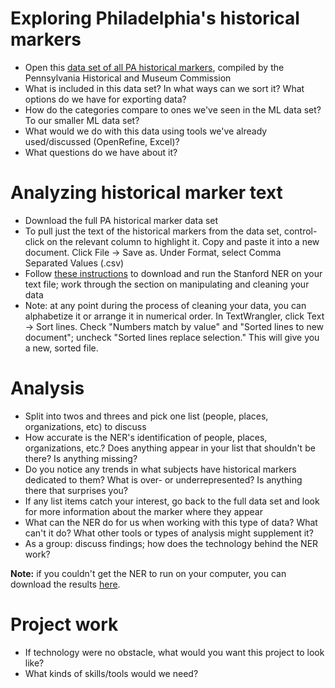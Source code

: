 # Exploring Philadelphia's historical markers

+ Open this [data set of all PA historical markers](http://www.phmc.state.pa.us/apps/historical-markers.html), compiled by the Pennsylvania Historical and Museum Commission
+ What is included in this data set? In what ways can we sort it? What options do we have for exporting data?
+ How do the categories compare to ones we've seen in the ML data set? To our smaller ML data set?
+ What would we do with this data using tools we've already used/discussed (OpenRefine, Excel)?
+ What questions do we have about it?

# Analyzing historical marker text

+ Download the full PA historical marker data set
+ To pull just the text of the historical markers from the data set, control-click on the relevant column to highlight it. Copy and paste it into a new document. Click File -> Save as. Under Format, select Comma Separated Values (.csv)
+ Follow [these instructions](https://github.com/ydshiroma/rise-2015/blob/master/Assignments/Rise_assignment_1.md#using-the-stanford-ner-on-robinson-crusoe) to download and run the Stanford NER on your text file; work through the section on manipulating and cleaning your data
+ Note: at any point during the process of cleaning your data, you can alphabetize it or arrange it in numerical order. In TextWrangler, click Text -> Sort lines. Check "Numbers match by value" and "Sorted lines to new document"; uncheck "Sorted lines replace selection." This will give you a new, sorted file.

# Analysis
+ Split into twos and threes and pick one list (people, places, organizations, etc) to discuss
+ How accurate is the NER's identification of people, places, organizations, etc.? Does anything appear in your list that shouldn't be there? Is anything missing?
+ Do you notice any trends in what subjects have historical markers dedicated to them? What is over- or underrepresented? Is anything there that surprises you?
+ If any list items catch your interest, go back to the full data set and look for more information about the marker where they appear
+ What can the NER do for us when working with this type of data? What can't it do? What other tools or types of analysis might supplement it?
+ As a group: discuss findings; how does the technology behind the NER work?

**Note:** if you couldn't get the NER to run on your computer, you can download the  results [here](https://github.com/dsfellows/dsfellows/blob/master/PA_historical_markers_NER.txt).

# Project work
+ If technology were no obstacle, what would you want this project to look like?
+ What kinds of skills/tools would we need?
